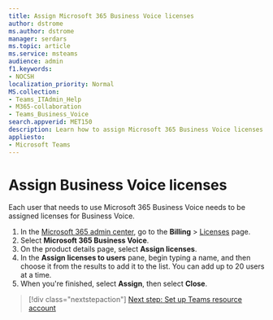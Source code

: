 ```yaml
---
title: Assign Microsoft 365 Business Voice licenses
author: dstrome 
ms.author: dstrome
manager: serdars
ms.topic: article
ms.service: msteams
audience: admin
f1.keywords:
- NOCSH
localization_priority: Normal
MS.collection: 
- Teams_ITAdmin_Help
- M365-collaboration
- Teams_Business_Voice
search.appverid: MET150
description: Learn how to assign Microsoft 365 Business Voice licenses to your users
appliesto: 
- Microsoft Teams
---
```


# Assign Business Voice licenses

Each user that needs to use Microsoft 365 Business Voice needs to be assigned licenses for Business Voice.

1. In the [Microsoft 365 admin center](https://admin.microsoft.com), go to the **Billing** > <a href="https://go.microsoft.com/fwlink/p/?linkid=842264" target="_blank">Licenses</a> page.
2. Select **Microsoft 365 Business Voice**.
3. On the product details page, select **Assign licenses**.
4. In the **Assign licenses to users** pane, begin typing a name, and then choose it from the results to add it to the list. You can add up to 20 users at a time.
5. When you're finished, select **Assign**, then select **Close**.

> [!div class="nextstepaction"]
> [Next step: Set up Teams resource account](set-up-resource-account.md)
